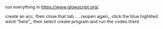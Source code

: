 run everything in https://www.glowscript.org/ 

create an acc, then close that tab......reopen again,, 
click the blue highlited word "here",,
then select create program and run the codes there
